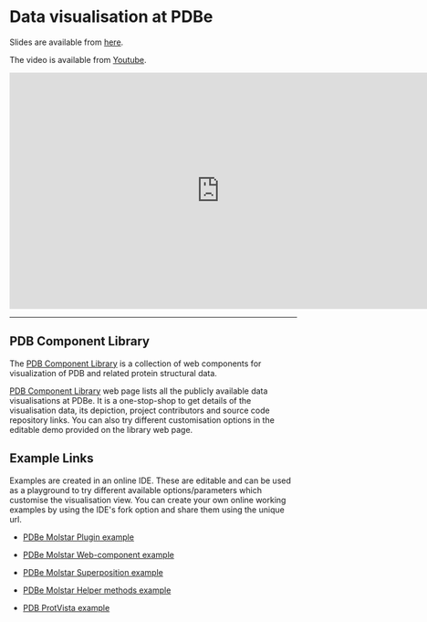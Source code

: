 # Data visualisation at PDBe

Slides are available from <a href="../../_static/downloads/webinar6/data-visualisation-webinar-2020.pdf">here</a>.

The video is available from [Youtube](https://youtu.be/gRlD0qq2y6o).

<iframe width="736px" height="414px" src="https://www.youtube.com/embed/gRlD0qq2y6o" frameborder="0" allow="autoplay; encrypted-media" allowfullscreen></iframe>

---

## PDB Component Library
The [PDB Component Library](https://www.ebi.ac.uk/pdbe/pdb-component-library) is a collection of web components for visualization of PDB and related protein structural data.

[PDB Component Library](https://www.ebi.ac.uk/pdbe/pdb-component-library) web page lists all the publicly available data visualisations at PDBe. It is a one-stop-shop to get details of the visualisation data, its depiction, project contributors and source code repository links. You can also try different customisation options in the editable demo provided on the library web page.

## Example Links 
Examples are created in an online IDE. These are editable and can be used as a playground to try different available options/parameters which customise the visualisation view. You can create your own online working examples by using the IDE's fork option and share them using the unique url.   
 - [PDBe Molstar Plugin
   example](https://embed.plnkr.co/plunk/094fAnyWsuQVtYja)
   
 - [PDBe Molstar Web-component example](https://embed.plnkr.co/plunk/kKn7XBc8lZQ1GwKx)
 
 - [PDBe Molstar Superposition example](https://embed.plnkr.co/plunk/kL2PCWp9ed1U2m99)
 
 - [PDBe Molstar Helper methods example](https://embed.plnkr.co/plunk/afXaDJsKj9UutcTD)
 
 - [PDB ProtVista example](https://embed.plnkr.co/plunk/bMLQL51OrR26lioc)
